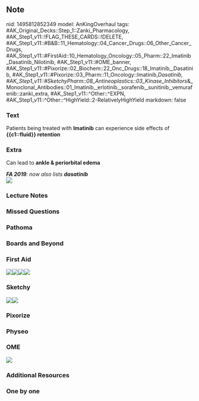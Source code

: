 ## Note
nid: 1495812852349
model: AnKingOverhaul
tags: #AK_Original_Decks::Step_1::Zanki_Pharmacology, #AK_Step1_v11::!FLAG_THESE_CARDS::!DELETE, #AK_Step1_v11::#B&B::11_Hematology::04_Cancer_Drugs::06_Other_Cancer_Drugs, #AK_Step1_v11::#FirstAid::10_Hematology_Oncology::05_Pharm::22_Imatinib_Dasatinib_Nilotinib, #AK_Step1_v11::#OME_banner, #AK_Step1_v11::#Pixorize::02_Biochem::22_Onc_Drugs::18_Imatinib,_Dasatinib, #AK_Step1_v11::#Pixorize::03_Pharm::11_Oncology::Imatinib,_Dasatinib, #AK_Step1_v11::#SketchyPharm::08_Antineoplastics::03_Kinase_Inhibitors_&_Monoclonal_Antibodies::01_Imatinib,_erlotinib,_sorafenib,_sunitinib,_vemurafenib::zanki_extra, #AK_Step1_v11::^Other::^EXPN, #AK_Step1_v11::^Other::^HighYield::2-RelativelyHighYield
markdown: false

### Text
<div>
  Patients being treated with <b>Imatinib</b> can experience side
  effects of <b>{{c1::fluid}} retention</b>
</div>

### Extra
Can lead to <b>ankle & periorbital edema</b>
<div>
  <i><b>FA 2019</b>: now also lists <b>dasatinib</b></i>
  <div><img src="paste-68766721376257.jpg"></div>
</div>

### Lecture Notes


### Missed Questions


### Pathoma


### Boards and Beyond


### First Aid
<img src="paste-37280316129283%20(1).jpg"><img src=
"paste-323204878958595.jpg"><img src=
"paste-326542068547587.jpg"><img src="paste-330222855520259.jpg">
<!--EndFragment-->

### Sketchy
<img src="paste-386186279387137.jpg" class="resizer"><img src=
"paste-6ef6236c9786ccaaf69cacfab716239d037e3c2e.png" class=
"resizer">

### Pixorize


### Physeo


### OME
<div class="ome-widget">
  <a href="https://onlinemeded.org?ref=anki"><img src=
  "_OME_AnkiFlashcards_General_4.png"></a>
</div>

### Additional Resources


### One by one

